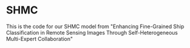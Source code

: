 # SHMC
This is the code for our SHMC model from "Enhancing Fine-Grained Ship Classification in Remote Sensing Images Through Self-Heterogeneous Multi-Expert Collaboration"
